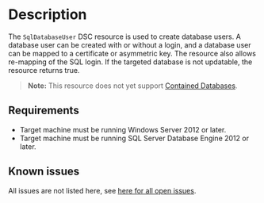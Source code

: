 # Description

The `SqlDatabaseUser` DSC resource is used to create database users.
A database user can be created with or without a login, and a database
user can be mapped to a certificate or asymmetric key. The resource also
allows re-mapping of the SQL login. If the targeted database is not updatable,
the resource returns true.

> **Note:** This resource does not yet support [Contained Databases](https://docs.microsoft.com/en-us/sql/relational-databases/databases/contained-databases).

## Requirements

* Target machine must be running Windows Server 2012 or later.
* Target machine must be running SQL Server Database Engine 2012 or later.

## Known issues

All issues are not listed here, see [here for all open issues](https://github.com/dsccommunity/SqlServerDsc/issues?q=is%3Aissue+is%3Aopen+in%3Atitle+SqlDatabaseUser).
